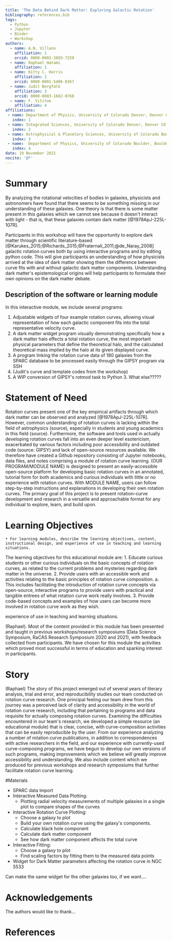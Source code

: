 ```yaml
---
title: 'The Data Behind Dark Matter: Exploring Galactic Rotation' 
bibliography: references.bib
tags:
  - Python
  - Jupyter 
  - Binder
  - Workshop 
authors:
  - name: A.N. Villano
    affiliation: 1
    orcid: 0000-0002-3893-7259
  - name: Raphael Hatami
    affiliation: 1
  - name: Kitty C. Harris
    affiliation: 2
    orcid: 0000-0001-5406-8367
  - name: Judit Bergfalk 
    affiliation: 3
    orcid: 0000-0003-1662-0768 
  - name: F. Vititoe 
    affiliation: 4
affiliations:
 - name: Department of Physics, University of Colorado Denver, Denver CO 80217, USA
   index: 1
 - name: Integrated Sciences, University of Colorado Denver, Denver CO 80217, USA
   index: 2
 - name: Astrophysical & Planetary Sciences, University of Colorado Boulder, Boulder, CO 80309, USA 
   index: 3
 - name:  Department of Physics, University of Colorado Boulder, Boulder, CO 80309, USA 
   index: 4
date: 19 November 2021
nocite: '@*'
---
```


# Summary

By analyzing the rotational velocities of bodies in galaxies, physicists and astronomers have
found that there seems to be something missing in our understanding of these galaxies. One theory
is that there is some matter present in this galaxies which we cannot see because it doesn't
interact with light - that is, that these galaxies contain dark matter [@1978ApJ-225L-107R]. 

Participants in this workshop will have the opportunity to explore dark matter through scientific
literature-based [@Karukes_2015;@Richards_2015;@Fraternali_2011;@de_Naray_2008] galactic rotation
curves both by using interactive programs and by editing python code. This will give participants
an understanding of how physicists arrived at the idea of dark matter showing them the difference
between curve fits with and without galactic dark matter components. Understanding dark matter's
epistemological origins will help participants to formulate their own opinions on the dark matter
debate.

## Description of the software or learning module

In this interactive module, we include several programs:

1. Adjustable widgets of four example rotation curves, allowing visual representation of how each galactic component fits into the total representative velocity curve. 
2. A dark matter widget program visually demonstrating specifically how a dark matter halo effects a total rotation curve, the most important physical parameters that define the theoretical halo, and the calculated theoretical mass implied by the halo at its given displayed curve.
3. A program linking the rotation curve data of 180 galaxies from the SPARC database to be processed easily through the GIPSY program via SSH
4. (Judit's curve and template codes from the workshop)
5. A WIP conversion of GIPSY's rotmod task to Python 3.  What else?????


# Statement of Need 

Rotation curves present one of the key empirical artifacts through which dark matter can be
observed and analyzed [@1978ApJ-225L-107R]. However, common understanding of rotation curves is lacking within
the field of astrophysics (source), especially in students and young academics in this field
(source). Furthermore, the software and tools used in actually developing rotation curves fall
into an even deeper level esotericism, exacerbated by various factors including poor accessibility
and outdated code (source: GIPSY) and lack of open-source resources available. We therefore have
created a Github repository consisting of Jupyter notebooks, data files, and notes comprising a
module of rotation curve learning. (OUR PROGRAM/MODULE NAME) is designed to present an
easily-accessible open-source platform for developing basic rotation curves in an annotated,
tutorial form for both academics and curious individuals with little or no experience with
rotation curves. With MODULE NAME, users can follow step-by-step instructions and explanations in
developing their own rotation curves. The primary goal of this project is to present
rotation-curve development and research in a versatile and approachable format for any individual
to explore, learn, and build upon.

# Learning Objectives 

	• For learning modules, describe the learning objectives, content, instructional design, and experience of use in teaching and learning situations.
The learning objectives for this educational module are:
	1. Educate curious students or other curious individuals on the basic concepts of rotation curves, as related to the current problems and mysteries regarding dark matter in the universe.
	2. Provide users with an accessible work and activities relating to the basic principles of rotation curve composition.
		a. This includes facilitating the introduction of rotation curve concepts via open-source, interactive programs to provide users with practical and tangible entrees of what rotation curve work really involves.
	3. Provide code-based concepts and examples of how users can become more involved in rotation curve work as they wish.

experience of use in teaching and learning situations.

(Raphael). Most of the content provided in this module has been presented and taught in previous workshops/research symposiums (Data Science Symposium, RaCAS Research Symposium 2020 and 2021), with feedback collected from participants. We have chosen for this module the activities which proved most successful in terms of education and sparking interest in participants. 

# Story 

(Raphael) The story of this project emerged out of several years of literary analysis, trial and error, and reproducibility studies our team conducted on rotation curve research. One principal feeling our team drew from this journey was a perceived lack of clarity and accessibility in the world of rotation curve research, including that pertaining to programs and data requisite for actually composing rotation curves. Examining the difficulties encountered in our team's research, we developed a simple resource (an educational module) that is clear, concise, with curve-composition activities that can be easily reproducible by the user. From our experience analyzing a number of rotation curve publications, in addition to correspondences with active researchers in the field, and our experience with currently-used curve-composing programs, we have begun to develop our own versions of such programs, making improvements which we believe will greatly improve accessibility and understanding. We also include content which we produced for previous workshops and research symposiums that further facilitate rotation curve learning. 

#Materials

* SPARC data import
* Interactive Measured Data Plotting: 
    * Plotting radial velocity measurements of multiple galaxies in a single plot to compare shapes of the curves
* Interactive Rotation Curve Plotting:
    * Choose a galaxy to plot
    * Build your own rotation curve using the galaxy's components. 
    * Calculate black hole component
    * Calculate dark matter component
    * See how dark matter component affects the total curve 
* Interactive Fitting:
    * Choose a galaxy to plot
    * Find scaling factors by fitting them to the measured data points
* Widget for Dark Matter parameters affecting the rotation curve in NGC 5533

Can make the same widget for the other galaxies too, if we want....

# Acknowledgements

The authors would like to thank...

# References
